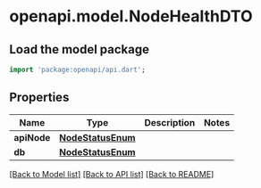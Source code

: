 # openapi.model.NodeHealthDTO

## Load the model package
```dart
import 'package:openapi/api.dart';
```

## Properties
Name | Type | Description | Notes
------------ | ------------- | ------------- | -------------
**apiNode** | [**NodeStatusEnum**](NodeStatusEnum.md) |  | 
**db** | [**NodeStatusEnum**](NodeStatusEnum.md) |  | 

[[Back to Model list]](../README.md#documentation-for-models) [[Back to API list]](../README.md#documentation-for-api-endpoints) [[Back to README]](../README.md)


